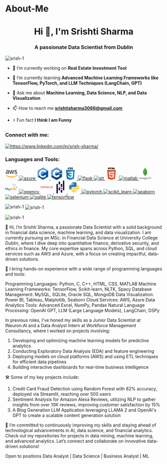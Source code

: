 # About-Me
<h1 align="center">Hi 👋, I'm Srishti Sharma</h1>
<h3 align="center">A passionate Data Scientist from Dublin</h3>

<p align="left"> <img src="https://komarev.com/ghpvc/?username=srish-1&label=Profile%20views&color=0e75b6&style=flat" alt="srish-1" /> </p>

- 🔭 I’m currently working on **Real Estate Investment Tool**

- 🌱 I’m currently learning **Advanced Machine Learning Frameworks like TensorFlow, PyTorch, and LLM Techniques (LangChain, GPT)**

- 💬 Ask me about **Machine Learning, Data Science, NLP, and Data Visualization**

- 📫 How to reach me **srishtisharma3066@gmail.com**

- ⚡ Fun fact **I think I am Funny**

<h3 align="left">Connect with me:</h3>
<p align="left">
<a href="https://linkedin.com/in/https://www.linkedin.com/in/srish-sharma/" target="blank"><img align="center" src="https://raw.githubusercontent.com/rahuldkjain/github-profile-readme-generator/master/src/images/icons/Social/linked-in-alt.svg" alt="https://www.linkedin.com/in/srish-sharma/" height="30" width="40" /></a>
</p>

<h3 align="left">Languages and Tools:</h3>
<p align="left"> <a href="https://aws.amazon.com" target="_blank" rel="noreferrer"> <img src="https://raw.githubusercontent.com/devicons/devicon/master/icons/amazonwebservices/amazonwebservices-original-wordmark.svg" alt="aws" width="40" height="40"/> </a> <a href="https://azure.microsoft.com/en-in/" target="_blank" rel="noreferrer"> <img src="https://www.vectorlogo.zone/logos/microsoft_azure/microsoft_azure-icon.svg" alt="azure" width="40" height="40"/> </a> <a href="https://www.cprogramming.com/" target="_blank" rel="noreferrer"> <img src="https://raw.githubusercontent.com/devicons/devicon/master/icons/c/c-original.svg" alt="c" width="40" height="40"/> </a> <a href="https://www.w3schools.com/cpp/" target="_blank" rel="noreferrer"> <img src="https://raw.githubusercontent.com/devicons/devicon/master/icons/cplusplus/cplusplus-original.svg" alt="cplusplus" width="40" height="40"/> </a> <a href="https://www.w3schools.com/css/" target="_blank" rel="noreferrer"> <img src="https://raw.githubusercontent.com/devicons/devicon/master/icons/css3/css3-original-wordmark.svg" alt="css3" width="40" height="40"/> </a> <a href="https://flask.palletsprojects.com/" target="_blank" rel="noreferrer"> <img src="https://www.vectorlogo.zone/logos/pocoo_flask/pocoo_flask-icon.svg" alt="flask" width="40" height="40"/> </a> <a href="https://git-scm.com/" target="_blank" rel="noreferrer"> <img src="https://www.vectorlogo.zone/logos/git-scm/git-scm-icon.svg" alt="git" width="40" height="40"/> </a> <a href="https://www.w3.org/html/" target="_blank" rel="noreferrer"> <img src="https://raw.githubusercontent.com/devicons/devicon/master/icons/html5/html5-original-wordmark.svg" alt="html5" width="40" height="40"/> </a> <a href="https://www.mathworks.com/" target="_blank" rel="noreferrer"> <img src="https://upload.wikimedia.org/wikipedia/commons/2/21/Matlab_Logo.png" alt="matlab" width="40" height="40"/> </a> <a href="https://www.mongodb.com/" target="_blank" rel="noreferrer"> <img src="https://raw.githubusercontent.com/devicons/devicon/master/icons/mongodb/mongodb-original-wordmark.svg" alt="mongodb" width="40" height="40"/> </a> <a href="https://www.mysql.com/" target="_blank" rel="noreferrer"> <img src="https://raw.githubusercontent.com/devicons/devicon/master/icons/mysql/mysql-original-wordmark.svg" alt="mysql" width="40" height="40"/> </a> <a href="https://opencv.org/" target="_blank" rel="noreferrer"> <img src="https://www.vectorlogo.zone/logos/opencv/opencv-icon.svg" alt="opencv" width="40" height="40"/> </a> <a href="https://www.oracle.com/" target="_blank" rel="noreferrer"> <img src="https://raw.githubusercontent.com/devicons/devicon/master/icons/oracle/oracle-original.svg" alt="oracle" width="40" height="40"/> </a> <a href="https://pandas.pydata.org/" target="_blank" rel="noreferrer"> <img src="https://raw.githubusercontent.com/devicons/devicon/2ae2a900d2f041da66e950e4d48052658d850630/icons/pandas/pandas-original.svg" alt="pandas" width="40" height="40"/> </a> <a href="https://www.python.org" target="_blank" rel="noreferrer"> <img src="https://raw.githubusercontent.com/devicons/devicon/master/icons/python/python-original.svg" alt="python" width="40" height="40"/> </a> <a href="https://pytorch.org/" target="_blank" rel="noreferrer"> <img src="https://www.vectorlogo.zone/logos/pytorch/pytorch-icon.svg" alt="pytorch" width="40" height="40"/> </a> <a href="https://scikit-learn.org/" target="_blank" rel="noreferrer"> <img src="https://upload.wikimedia.org/wikipedia/commons/0/05/Scikit_learn_logo_small.svg" alt="scikit_learn" width="40" height="40"/> </a> <a href="https://seaborn.pydata.org/" target="_blank" rel="noreferrer"> <img src="https://seaborn.pydata.org/_images/logo-mark-lightbg.svg" alt="seaborn" width="40" height="40"/> </a> <a href="https://www.selenium.dev" target="_blank" rel="noreferrer"> <img src="https://raw.githubusercontent.com/detain/svg-logos/780f25886640cef088af994181646db2f6b1a3f8/svg/selenium-logo.svg" alt="selenium" width="40" height="40"/> </a> <a href="https://www.sqlite.org/" target="_blank" rel="noreferrer"> <img src="https://www.vectorlogo.zone/logos/sqlite/sqlite-icon.svg" alt="sqlite" width="40" height="40"/> </a> <a href="https://www.tensorflow.org" target="_blank" rel="noreferrer"> <img src="https://www.vectorlogo.zone/logos/tensorflow/tensorflow-icon.svg" alt="tensorflow" width="40" height="40"/> </a> </p>

<p><img align="left" src="https://github-readme-stats.vercel.app/api/top-langs?username=srish-1&show_icons=true&locale=en&layout=compact" alt="srish-1" /></p>

<p>&nbsp;<img align="center" src="https://github-readme-stats.vercel.app/api?username=srish-1&show_icons=true&locale=en" alt="srish-1" /></p>

<p><img align="center" src="https://github-readme-streak-stats.herokuapp.com/?user=srish-1&" alt="srish-1" /></p>

👋 Hi, I’m Srishti Sharma, a passionate Data Scientist with a solid background in financial data science, machine learning, and data visualization. I am currently pursuing an MSc. in Financial Data Science at University College Dublin, where I dive deep into quantitative finance, derivative security, and ethics in finance. My core expertise spans across Python, SQL, and cloud services such as AWS and Azure, with a focus on creating impactful, data-driven solutions.

🚀 I bring hands-on experience with a wide range of programming languages and tools:

Programming Languages: Python, C, C++, HTML, CSS, MATLAB
Machine Learning Frameworks: TensorFlow, Scikit-learn, NLTK, Spacy
Database Management: MySQL, SQLite, Oracle SQL, MongoDB
Data Visualization: Power BI, Tableau, Matplotlib, Seaborn
Cloud Services: AWS, Azure
Data Analytics Tools: Advanced Excel, NumPy, Pandas
Natural Language Processing: OpenAI GPT, LLM (Large Language Models), LangChain, DSPy

In previous roles, I’ve honed my skills as a Junior Data Scientist at INeuron.AI and a Data Analyst Intern at Workforce Management Consultancy, where I worked on projects involving:

1. Developing and optimizing machine learning models for predictive analytics
2. Conducting Exploratory Data Analysis (EDA) and feature engineering
3. Deploying models on cloud platforms (AWS) and using ETL techniques for efficient data pipelines
4. Building interactive dashboards for real-time business intelligence

🛠 Some of my key projects include:

1. Credit Card Fraud Detection using Random Forest with 82% accuracy, deployed via Streamlit, reaching over 500 users
2. Sentiment Analysis for Amazon Alexa Reviews, utilizing NLP to gather insights from over 10K reviews, improving customer satisfaction by 15%
3. A Blog Generation LLM Application leveraging LLAMA 2 and OpenAI's GPT to create a scalable content generation solution

🌟 I’m committed to continuously improving my skills and staying ahead of technological advancements in AI, data science, and financial analytics. Check out my repositories for projects in data mining, machine learning, and advanced analytics. Let’s connect and collaborate on innovative data-driven solutions!

Open to positions Data Analyst | Data Science | Business Analyst | ML 
